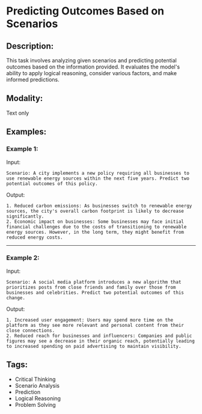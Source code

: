 # Predicting Outcomes Based on Scenarios

## Description:
This task involves analyzing given scenarios and predicting potential outcomes based on the information provided. It evaluates the model's ability to apply logical reasoning, consider various factors, and make informed predictions.

## Modality:
Text only

## Examples:

### Example 1:

Input:

```
Scenario: A city implements a new policy requiring all businesses to use renewable energy sources within the next five years. Predict two potential outcomes of this policy.
```

Output:

```
1. Reduced carbon emissions: As businesses switch to renewable energy sources, the city's overall carbon footprint is likely to decrease significantly.
2. Economic impact on businesses: Some businesses may face initial financial challenges due to the costs of transitioning to renewable energy sources. However, in the long term, they might benefit from reduced energy costs.
```

---

### Example 2:

Input:

```
Scenario: A social media platform introduces a new algorithm that prioritizes posts from close friends and family over those from businesses and celebrities. Predict two potential outcomes of this change.
```

Output:

```
1. Increased user engagement: Users may spend more time on the platform as they see more relevant and personal content from their close connections.
2. Reduced reach for businesses and influencers: Companies and public figures may see a decrease in their organic reach, potentially leading to increased spending on paid advertising to maintain visibility.
```

## Tags:
- Critical Thinking
- Scenario Analysis
- Prediction
- Logical Reasoning
- Problem Solving